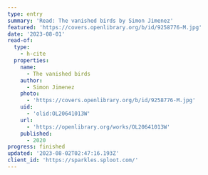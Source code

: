 ```yaml
---
type: entry
summary: 'Read: The vanished birds by Simon Jimenez'
featured: 'https://covers.openlibrary.org/b/id/9258776-M.jpg'
date: '2023-08-01'
read-of:
  type:
    - h-cite
  properties:
    name:
      - The vanished birds
    author:
      - Simon Jimenez
    photo:
      - 'https://covers.openlibrary.org/b/id/9258776-M.jpg'
    uid:
      - 'olid:OL20641013W'
    url:
      - 'https://openlibrary.org/works/OL20641013W'
    published:
      - 2020
progress: finished
updated: '2023-08-02T02:47:16.193Z'
client_id: 'https://sparkles.sploot.com/'
---
```


